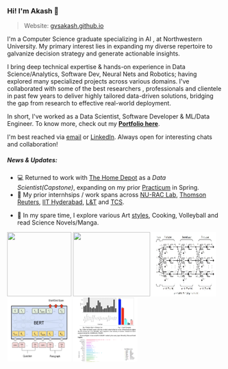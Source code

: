 ### Hi! I'm Akash 🦉
> Website: [gvsakash.github.io](gvsakash.github.io)

I'm a Computer Science graduate specializing in AI , at Northwestern University. My primary interest lies in expanding my diverse repertoire to galvanize decision strategy and generate actionable insights. 

I bring deep technical expertise & hands-on experience in Data Science/Analytics, Software Dev, Neural Nets and Robotics; having explored many specialized projects across various domains. I've collaborated with some of the best researchers , professionals and clientele in past few years to deliver highly tailored data-driven solutions, bridging the gap from research to effective real-world deployment. 

In short, I've worked as a Data Scientist, Software Developer & ML/Data Engineer. To know more, check out my **[Portfolio here](https://github.com/gvsakash/gvsakash/blob/master/projects.md)**. 

I'm best reached via [email](mailto:gvsakash@u.northwestern.edu) or [LinkedIn](https://linkedin.com/in/gvsakash). Always open for interesting chats and collaboration!

##### News & Updates: 
* 💻 Returned to work with [The Home Depot](https://corporate.homedepot.com) as a *Data Scientist(Capstone)*, expanding on my prior [Practicum](https://github.com/gvsakash/thd-pract) in Spring. 
* 🏢 My prior internhsips / work spans across [NU-RAC Lab](https://rac.medill.northwestern.edu/rac-ai-lab/), [Thomson Reuters](https://innovation.thomsonreuters.com/en/labs.html), [IIT Hyderabad](https://github.com/gvsakash/ann-design), [L&T](https://www.kobelco.co.jp/english/welding/) and [TCS](https://cloud.google.com/dialogflow/docs/).
<!--* 🤔 Most of my current work has gravitated towards Tech/Product Analytics, A/B Tests (DOE/Model Agnostic Methods), Deep Learning and Deployment.-->
* 🏐 In my spare time, I explore various Art [styles](https://www.instagram.com/gvsakash), Cooking, Volleyball and read Science Novels/Manga.  

 
[<img src="https://github.com/gvsakash/gvsakash/blob/master/img/gan.png" height="150" width="150">](https://github.com/gvsakash/cyc-gan)
[<img src="https://github.com/gvsakash/gvsakash/blob/master/img/auto.gif" height="150" width="180">](https://github.com/gvsakash/auto)
[<img src="https://github.com/gvsakash/gvsakash/blob/master/img/iit.jpg" height="150" width="150">](https://github.com/gvsakash/ann-design)
[<img src="https://github.com/gvsakash/gvsakash/blob/master/img/bert.png" height="150" width="150">](https://github.com/gvsakash/nlp)
[<img src="https://github.com/gvsakash/gvsakash/blob/master/img/sales.png" height="150" width="150">](https://github.com/gvsakash/bi-sales/blob/master/my-paper.pdf)


<!--
**gvsakash/gvsakash** is a ✨ _special_ ✨ repository because its `README.md` (this file) appears on your GitHub profile.
[![My github stats](https://github-readme-stats.vercel.app/api?username=gvsakash)](https://github.com/gvsakash/github-readme-stats)
!-->
